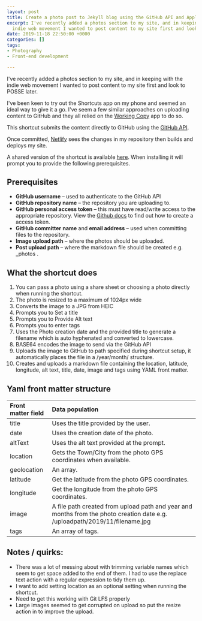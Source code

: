 ```yaml
---
layout: post
title: Create a photo post to Jekyll blog using the GitHub API and Apple Shortcuts
excerpt: I've recently added a photos section to my site, and in keeping with the
  indie web movement I wanted to post content to my site first and look to POSSE later.
date: 2019-11-18 22:50:00 +0000
categories: []
tags:
- Photography
- Front-end development

---
```

I've recently added a photos section to my site, and in keeping with the indie web movement I wanted to post content to my site first and look to POSSE later.

I've been keen to try out the Shortcuts app on my phone and seemed an ideal way to give it a go. I've seem a few similar approaches on uploading content to GitHub and they all relied on the [Working Copy](https://workingcopyapp.com/) app to do so.

This shortcut submits the content directly to GitHub using the [GitHub API](https://developer.github.com/v3/repos/contents/#create-or-update-a-file). 

Once committed, [Netlify](https://www.netlify.com/) sees the changes in my repository then builds and deploys my site.

A shared version of the shortcut is available [here](https://www.icloud.com/shortcuts/419cf74b2dfe4dad8f31fb38f64f6b50). When installing it will prompt you to provide the following prerequisites.

## Prerequisites
- **GitHub username** – used to authenticate to the GitHub API
- **GitHub repository name** – the repository you are uploading to.
- **GitHub personal access token** – this must have read/write access to the appropriate repository. View the [Github docs]() to find out how to create a access token.
- **GitHub committer** **name** and **email address** – used when committing files to the repository.
- **Image upload path** – where the photos should be uploaded.
- **Post upload path** – where the markdown file should be created e.g. _photos .

## What the shortcut does 

1. You can pass a photo using a share sheet or choosing a photo directly when running the shortcut.
2. The photo is resized to a maximum of 1024px wide
3. Converts the image to a JPG from HEIC
4. Prompts you to Set a title
5. Prompts you to Provide Alt text
6. Prompts you to enter tags
6. Uses the Photo creation date and the provided title to generate a filename which is auto hyphenated and converted to lowercase.
7. BASE64 encodes the image to send via the GitHub API
8. Uploads the image to GitHub to path specified during shortcut setup, it automatically places the file in a /year/month/ structure.
9. Creates and uploads a markdown file containing the location, latitude, longitude, alt text, title, date, image and tags using YAML front matter.


## Yaml front matter structure
| Front matter field | Data population |
|:--|:--|
| title | Uses the title provided by the user. |
| date | Uses the creation date of the photo. |
| altText | Uses the alt text provided at the prompt. |
| location | Gets the Town/City from the photo GPS coordinates when available. |
| geolocation | An array. |
| latitude | Get the latitude from the photo GPS coordinates. |
| longitude | Get the longitude from the photo GPS coordinates. |
| image | A file path created from upload path and year and months from the photo creation date e.g. /uploadpath/2019/11/filename.jpg |
| tags | An array of tags.|


## Notes / quirks:

- There was a lot of messing about with trimming variable names which seem to get space added to the end of them. I had to use the replace text action with a regular expression to tidy them up.
- I want to add setting location as an optional setting when running the shortcut.
- Need to get this working with Git LFS properly
- Large images seemed to get corrupted on upload so put the resize action in to improve the upload.